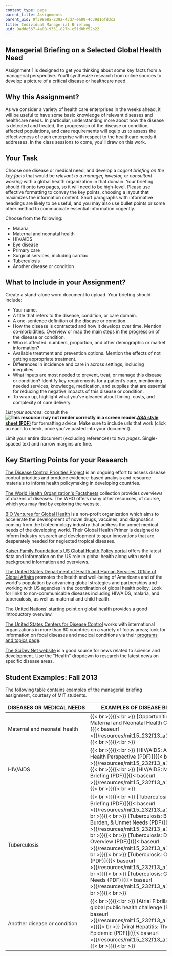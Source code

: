 ```yaml
---
content_type: page
parent_title: Assignments
parent_uid: 9f398e8a-2392-43d7-ea09-4c39d16fd3c2
title: Individual Managerial Briefing
uid: 9adde567-4a08-9351-827b-c51d0bf52b22
---
```


Managerial Briefing on a Selected Global Health Need
----------------------------------------------------

Assignment 1 is designed to get you thinking about some key facts from a managerial perspective. You’ll synthesize research from online sources to develop a picture of a critical disease or healthcare need.

Why this Assignment?
--------------------

As we consider a variety of health care enterprises in the weeks ahead, it will be useful to have some basic knowledge of relevant diseases and healthcare needs. In particular, understanding more about how the disease is detected and treated, the progression of the disease or condition, affected populations, and care requirements will equip us to assess the effectiveness of each enterprise with respect to the healthcare needs it addresses. In the class sessions to come, you'll draw on this work.

Your Task
---------

Choose one disease or medical need, and develop a _cogent briefing on the key facts_ that would be _relevant to a manager, investor, or consultant working_ with a global health organization in that domain. Your briefing should fit onto two pages, so it will need to be high-level. Please use effective formatting to convey the key points, choosing a layout that maximizes the information content. Short paragraphs with informative headings are likely to be useful, and you may also use bullet points or some other method to communicate essential information cogently.

Choose from the following:

*   Malaria
*   Maternal and neonatal health
*   HIV/AIDS
*   Eye disease
*   Primary care
*   Surgical services, including cardiac
*   Tuberculosis
*   Another disease or condition

What to Include in your Assignment?
-----------------------------------

Create a stand-alone word document to upload. Your briefing should include:

*   Your name.
*   A title that refers to the disease, condition, or care domain.
*   A one-sentence definition of the disease or condition.
*   How the disease is contracted and how it develops over time. Mention co-morbidities. Overview or map the main steps in the progression of the disease or condition.
*   Who is affected: numbers, proportion, and other demographic or market information?
*   Available treatment and prevention options. Mention the effects of not getting appropriate treatment.
*   Differences in incidence and care in across settings, including inequities.
*   What inputs are most needed to prevent, treat, or manage this disease or condition? Identify key requirements for a patient’s care, mentioning needed services, knowledge, medication, and supplies that are essential for reducing the negative impacts of this disease or condition.
*   To wrap up, highlight what you’ve gleaned about timing, costs, and complexity of care delivery.

_List your sources_: consult the **![This resource may not render correctly in a screen reader.](/images/inacessible.gif)[ASA style sheet (PDF)](http://www.asanet.org/documents/teaching/pdfs/Quick_Tips_for_ASA_Style.pdf)** for formatting advice. Make sure to include urls that work (click on each to check, once you’ve pasted into your document).

Limit your entire document (excluding references) to _two pages_. Single-spaced text and narrow margins are fine.

Key Starting Points for your Research
-------------------------------------

[The Disease Control Priorities Project](http://www.dcp2.org) is an ongoing effort to assess disease control priorities and produce evidence-based analysis and resource materials to inform health policymaking in developing countries.

[The World Health Organization's Factsheets](http://www.who.int/mediacentre/factsheets/en/ ) collection provides overviews of dozens of diseases. The WHO offers many other resources, of course, which you may find by exploring the website.

[BIO Ventures for Global Health](https://bvgh.org/) is a non-profit organization which aims to accelerate the development of novel drugs, vaccines, and diagnostics coming from the biotechnology industry that address the unmet medical needs of the developing world. Their Global Health Primer is designed to inform industry research and development to spur innovations that are desperately needed for neglected tropical diseases.

[Kaiser Family Foundation's US Global Health Policy portal](http://globalhealth.kff.org/ ) offers the latest data and information on the US role in global health along with useful background information and overviews.

[The United States Department of Health and Human Services' Office of Global Affairs](http://www.globalhealth.gov/ ) promotes the health and well-being of Americans and of the world's population by advancing global strategies and partnerships and working with US agencies in the coordination of global health policy. Look for links to non-communicable diseases including HIV/AIDS, malaria, and tuberculosis, as well as maternal and child health.

[The United Nations' starting point on global health](http://www.un.org/en/sections/issues-depth/health/index.html) provides a good introductory overview.

[The United States Centers for Disease Control](http://www.cdc.gov/globalhealth/ ) works with international organizations in more than 60 countries on a variety of focus areas; look for information on focal diseases and medical conditions via their [programs and topics page](http://www.cdc.gov/globalhealth/programs/). 

[The SciDev.Net website](http://www.scidev.net/global/health/ ) is a good source for news related to science and development. Use the "Health" dropdown to research the latest news on specific disease areas.

Student Examples: Fall 2013
---------------------------

The following table contains examples of the managerial briefing assignment, courtesy of MIT students.

| DISEASES OR MEDICAL NEEDS | EXAMPLES OF DISEASE BRIEFINGS |
| --- | --- |
| Maternal and neonatal health |  {{< br >}}{{< br >}} [Opportunities to Improve Maternal and Neonatal Health Care (PDF)]({{< baseurl >}}/resources/mit15_232f13_a1_maternal_4) {{< br >}}{{< br >}}  |
| HIV/AIDS |  {{< br >}}{{< br >}} [HIV/AIDS: A Global Health Perspective (PDF)]({{< baseurl >}}/resources/mit15_232f13_a1_hiv-aids_2) {{< br >}}{{< br >}} [HIV/AIDS: Managerial Briefing (PDF)]({{< baseurl >}}/resources/mit15_232f13_a1_hiv-aids_3) {{< br >}}{{< br >}}  |
| Tuberculosis |  {{< br >}}{{< br >}} [Tuberculosis: Managerial Briefing (PDF)]({{< baseurl >}}/resources/mit15_232f13_a1_tb_01) {{< br >}}{{< br >}} [Tuberculosis: Biology, Burden, & Unmet Needs (PDF)]({{< baseurl >}}/resources/mit15_232f13_a1_tb_02) {{< br >}}{{< br >}} [Tuberculosis: Disease Overview (PDF)]({{< baseurl >}}/resources/mit15_232f13_a1_tb_03) {{< br >}}{{< br >}} [Tuberculosis: Overview (PDF)]({{< baseurl >}}/resources/mit15_232f13_a1_tb_05) {{< br >}}{{< br >}} [Tuberculosis: Global Health Needs (PDF)]({{< baseurl >}}/resources/mit15_232f13_a1_tb_09) {{< br >}}{{< br >}}  |
| Another disease or condition |  {{< br >}}{{< br >}} [Atrial Fibrillation: A major global public health challenge (PDF)]({{< baseurl >}}/resources/mit15_232f13_a1_af_1) {{< br >}}{{< br >}} [Viral Hepatitis: The Silent Epidemic (PDF)]({{< baseurl >}}/resources/mit15_232f13_a1_vrl-hep_1) {{< br >}}{{< br >}}